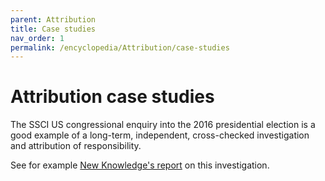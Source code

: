 ```yaml
---
parent: Attribution
title: Case studies
nav_order: 1
permalink: /encyclopedia/Attribution/case-studies
---
```


# Attribution case studies

The SSCI US congressional enquiry into the 2016 presidential election is a good example of a long-term, independent, cross-checked investigation and attribution of responsibility.

See for example [New Knowledge's report](https://www.newknowledge.com/articles/the-disinformation-report/) on this investigation.
